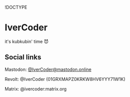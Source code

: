 !DOCTYPE <html>
<title>IverCoder</title>
<body>
  <h1 id="ivercoder">IverCoder</h1>
  <p>it&#39;s kubkubin&#39; time 😈</p>
  <h2 id="social-links">Social links</h2>
  <p>Mastodon: <a rel="me" href="https://mastodon.online/@IverCoder">@IverCoder@mastodon.online</a></p>
  <p>Revolt: @IverCoder (01GRXMAPZ0KRKW8HV6YYY71W1K)</p>
  <p>Matrix: @ivercoder:matrix.org</p>
</body>
